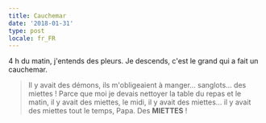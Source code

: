 ```yaml
---
title: Cauchemar
date: '2018-01-31'
type: post
locale: fr_FR
---
```


4 h du matin, j'entends des pleurs. Je descends, c'est le grand qui a fait un cauchemar.

<!-- more -->

> Il y avait des démons, ils m'obligeaient à manger… sanglots… des miettes ! Parce que moi je devais nettoyer la table du repas et le matin, il y avait des miettes, le midi, il y avait des miettes… il y avait des miettes tout le temps, Papa. Des **MIETTES** !
